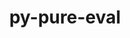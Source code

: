 ---
title: "py-pure-eval"
layout: cache
categories: [package, develop]
meta: {"compilers": ["gcc@11.4.0", "gcc@9.4.0", "none"], "num_specs": 64, "num_specs_by_stack": {"data-vis-sdk": 11, "e4s": 22, "e4s-neoverse-v2": 22, "e4s-neoverse_v1": 6, "e4s-power": 3, "root": 64}, "oss": ["ubuntu20.04", "ubuntu22.04"], "platforms": ["linux"], "stacks": ["data-vis-sdk", "e4s", "e4s-neoverse-v2", "e4s-neoverse_v1", "e4s-power", "root"], "targets": ["neoverse_v1", "neoverse_v2", "ppc64le", "x86_64_v3"], "versions": ["0.2.2"]}
spec_details: [{"compiler": "none", "hash": "2tui4q7qirzk3t6bnkg2ksqgqmgfdkqu", "os": "ubuntu20.04", "platform": "linux", "size": "-", "stacks": ["data-vis-sdk", "root"], "target": "x86_64_v3", "variants": ["build_system=python_pip"], "versions": ["0.2.2"]}, {"compiler": "none", "hash": "3pqfa352rqgxjfwj5xz7ndn6e5j3lhyr", "os": "ubuntu22.04", "platform": "linux", "size": "-", "stacks": ["e4s", "root"], "target": "x86_64_v3", "variants": ["build_system=python_pip"], "versions": ["0.2.2"]}, {"compiler": "none", "hash": "3qmkppjatpjua4buqiu7t2giwx2bfebz", "os": "ubuntu22.04", "platform": "linux", "size": "-", "stacks": ["e4s", "root"], "target": "x86_64_v3", "variants": ["build_system=python_pip"], "versions": ["0.2.2"]}, {"compiler": "none", "hash": "3yqshabvewhlimi5t34sllq3uonvievc", "os": "ubuntu20.04", "platform": "linux", "size": "-", "stacks": ["data-vis-sdk", "root"], "target": "x86_64_v3", "variants": ["build_system=python_pip"], "versions": ["0.2.2"]}, {"compiler": "none", "hash": "4arlmn22ryibdpm7ptduaz45hteputht", "os": "ubuntu22.04", "platform": "linux", "size": "-", "stacks": ["e4s-neoverse-v2", "root"], "target": "neoverse_v2", "variants": ["build_system=python_pip"], "versions": ["0.2.2"]}, {"compiler": "none", "hash": "4jw7me4i5prqlj6hwlyod6ua32h6nfhi", "os": "ubuntu22.04", "platform": "linux", "size": "-", "stacks": ["e4s-neoverse-v2", "root"], "target": "neoverse_v2", "variants": ["build_system=python_pip"], "versions": ["0.2.2"]}, {"compiler": "none", "hash": "4nnviyk3fkp2vzy3sok3ojwr4tzojc2e", "os": "ubuntu22.04", "platform": "linux", "size": "-", "stacks": ["e4s", "root"], "target": "x86_64_v3", "variants": ["build_system=python_pip"], "versions": ["0.2.2"]}, {"compiler": "none", "hash": "4uyngrbizqztpylnq3duoof3ecxgmrmu", "os": "ubuntu22.04", "platform": "linux", "size": "-", "stacks": ["e4s-neoverse-v2", "root"], "target": "neoverse_v2", "variants": ["build_system=python_pip"], "versions": ["0.2.2"]}, {"compiler": "none", "hash": "5sy7wknckqmbtvhhppnrihhmucggob46", "os": "ubuntu20.04", "platform": "linux", "size": "-", "stacks": ["data-vis-sdk", "root"], "target": "x86_64_v3", "variants": ["build_system=python_pip"], "versions": ["0.2.2"]}, {"compiler": "none", "hash": "6jc7kxza5jb4obobu74ev7bk42osm2uw", "os": "ubuntu22.04", "platform": "linux", "size": "-", "stacks": ["e4s", "root"], "target": "x86_64_v3", "variants": ["build_system=python_pip"], "versions": ["0.2.2"]}, {"compiler": "gcc@11.4.0", "hash": "6lvy4s2ordm2kudy3byj7kowbstyv4ui", "os": "ubuntu22.04", "platform": "linux", "size": "-", "stacks": ["e4s-neoverse_v1", "root"], "target": "neoverse_v1", "variants": ["build_system=python_pip"], "versions": ["0.2.2"]}, {"compiler": "none", "hash": "72sqsda4a4d36llgnyh6zaje5sfblm47", "os": "ubuntu22.04", "platform": "linux", "size": "-", "stacks": ["e4s-neoverse-v2", "root"], "target": "neoverse_v2", "variants": ["build_system=python_pip"], "versions": ["0.2.2"]}, {"compiler": "none", "hash": "7as537phqaphqobtwxvdnuywzjm7mdsv", "os": "ubuntu22.04", "platform": "linux", "size": "-", "stacks": ["e4s-neoverse-v2", "root"], "target": "neoverse_v2", "variants": ["build_system=python_pip"], "versions": ["0.2.2"]}, {"compiler": "none", "hash": "7niip6flv2aprnrnfscdgq3ueao4gri3", "os": "ubuntu20.04", "platform": "linux", "size": "-", "stacks": ["data-vis-sdk", "root"], "target": "x86_64_v3", "variants": ["build_system=python_pip"], "versions": ["0.2.2"]}, {"compiler": "none", "hash": "ayl3rz5b4plm5hpzu45kvlycy4s5vam5", "os": "ubuntu22.04", "platform": "linux", "size": "-", "stacks": ["e4s", "root"], "target": "x86_64_v3", "variants": ["build_system=python_pip"], "versions": ["0.2.2"]}, {"compiler": "none", "hash": "bxklbla4nykexcdagbuzloahvzm2cakk", "os": "ubuntu22.04", "platform": "linux", "size": "-", "stacks": ["e4s-neoverse-v2", "root"], "target": "neoverse_v2", "variants": ["build_system=python_pip"], "versions": ["0.2.2"]}, {"compiler": "none", "hash": "causvspfm4zkrla3h2i2ff5x2xl54qrm", "os": "ubuntu22.04", "platform": "linux", "size": "-", "stacks": ["e4s", "root"], "target": "x86_64_v3", "variants": ["build_system=python_pip"], "versions": ["0.2.2"]}, {"compiler": "none", "hash": "comzbiykuqdi4mctxvsszixroaoqtu5m", "os": "ubuntu22.04", "platform": "linux", "size": "-", "stacks": ["e4s", "root"], "target": "x86_64_v3", "variants": ["build_system=python_pip"], "versions": ["0.2.2"]}, {"compiler": "none", "hash": "e6akgmru2mzqtlaot7rw6jn2sqa6dshi", "os": "ubuntu20.04", "platform": "linux", "size": "-", "stacks": ["data-vis-sdk", "root"], "target": "x86_64_v3", "variants": ["build_system=python_pip"], "versions": ["0.2.2"]}, {"compiler": "none", "hash": "ekayxexqgac5ksnx5jvhibq64z3pgufa", "os": "ubuntu22.04", "platform": "linux", "size": "-", "stacks": ["e4s-neoverse-v2", "root"], "target": "neoverse_v2", "variants": ["build_system=python_pip"], "versions": ["0.2.2"]}, {"compiler": "none", "hash": "eo3h45kfe7evl5waez2yi3djuk5pci7j", "os": "ubuntu22.04", "platform": "linux", "size": "-", "stacks": ["e4s", "root"], "target": "x86_64_v3", "variants": ["build_system=python_pip"], "versions": ["0.2.2"]}, {"compiler": "none", "hash": "etiqknwz7pflmj6kwvylyfiiccx6cbcs", "os": "ubuntu22.04", "platform": "linux", "size": "-", "stacks": ["e4s-neoverse-v2", "root"], "target": "neoverse_v2", "variants": ["build_system=python_pip"], "versions": ["0.2.2"]}, {"compiler": "none", "hash": "fb3gikr36vbwcn7s7j6gf6ilczogaofh", "os": "ubuntu22.04", "platform": "linux", "size": "-", "stacks": ["e4s-neoverse-v2", "root"], "target": "neoverse_v2", "variants": ["build_system=python_pip"], "versions": ["0.2.2"]}, {"compiler": "none", "hash": "g35ynsvz5gccidlt6xyox6vx3dvlzqwx", "os": "ubuntu22.04", "platform": "linux", "size": "-", "stacks": ["e4s", "root"], "target": "x86_64_v3", "variants": ["build_system=python_pip"], "versions": ["0.2.2"]}, {"compiler": "gcc@11.4.0", "hash": "hek37b4knapsszc4kwafszxp7rpt2wrx", "os": "ubuntu22.04", "platform": "linux", "size": "-", "stacks": ["e4s-neoverse_v1", "root"], "target": "neoverse_v1", "variants": ["build_system=python_pip"], "versions": ["0.2.2"]}, {"compiler": "none", "hash": "i2sk6vi3krz2ak6dr4afm4tjwkbey5mt", "os": "ubuntu22.04", "platform": "linux", "size": "-", "stacks": ["e4s-neoverse-v2", "root"], "target": "neoverse_v2", "variants": ["build_system=python_pip"], "versions": ["0.2.2"]}, {"compiler": "none", "hash": "ifnduqh4rf7jtfoadjbmlmyoehgkvxk5", "os": "ubuntu20.04", "platform": "linux", "size": "-", "stacks": ["data-vis-sdk", "root"], "target": "x86_64_v3", "variants": ["build_system=python_pip"], "versions": ["0.2.2"]}, {"compiler": "none", "hash": "igoa5qn56kfqpdrwwxbbltwl72ud7yt2", "os": "ubuntu22.04", "platform": "linux", "size": "-", "stacks": ["e4s", "root"], "target": "x86_64_v3", "variants": ["build_system=python_pip"], "versions": ["0.2.2"]}, {"compiler": "none", "hash": "ihi5plkpfyhzq7l6ce5inicrwiwqipmr", "os": "ubuntu22.04", "platform": "linux", "size": "-", "stacks": ["e4s-neoverse-v2", "root"], "target": "neoverse_v2", "variants": ["build_system=python_pip"], "versions": ["0.2.2"]}, {"compiler": "none", "hash": "ijmdwtpthnumrpisoyzvh66ix3pm22aq", "os": "ubuntu22.04", "platform": "linux", "size": "-", "stacks": ["e4s-neoverse-v2", "root"], "target": "neoverse_v2", "variants": ["build_system=python_pip"], "versions": ["0.2.2"]}, {"compiler": "none", "hash": "ilhbm3isrjlipllvd74dcnqjpntliee2", "os": "ubuntu22.04", "platform": "linux", "size": "-", "stacks": ["e4s", "root"], "target": "x86_64_v3", "variants": ["build_system=python_pip"], "versions": ["0.2.2"]}, {"compiler": "none", "hash": "imbm47nckydtzswtpcyp2kgghwos4au4", "os": "ubuntu20.04", "platform": "linux", "size": "-", "stacks": ["data-vis-sdk", "root"], "target": "x86_64_v3", "variants": ["build_system=python_pip"], "versions": ["0.2.2"]}, {"compiler": "none", "hash": "j66cpxkyhnlbr2nhk2v37uwue74bbj2w", "os": "ubuntu22.04", "platform": "linux", "size": "-", "stacks": ["e4s-neoverse-v2", "root"], "target": "neoverse_v2", "variants": ["build_system=python_pip"], "versions": ["0.2.2"]}, {"compiler": "gcc@11.4.0", "hash": "jllcdfyxdnh77u24xyyonlhilhsasiam", "os": "ubuntu22.04", "platform": "linux", "size": "-", "stacks": ["e4s-neoverse_v1", "root"], "target": "neoverse_v1", "variants": ["build_system=python_pip"], "versions": ["0.2.2"]}, {"compiler": "none", "hash": "k3lctrkzvo33axttmdnjdvwpq26k3fuo", "os": "ubuntu22.04", "platform": "linux", "size": "-", "stacks": ["e4s-neoverse-v2", "root"], "target": "neoverse_v2", "variants": ["build_system=python_pip"], "versions": ["0.2.2"]}, {"compiler": "gcc@9.4.0", "hash": "kgyeibvlfkadscwigrsjiw6ydmfxbwku", "os": "ubuntu20.04", "platform": "linux", "size": "-", "stacks": ["e4s-power", "root"], "target": "ppc64le", "variants": ["build_system=python_pip"], "versions": ["0.2.2"]}, {"compiler": "none", "hash": "kkble24trq2ailui2wxjdcstop37io3f", "os": "ubuntu22.04", "platform": "linux", "size": "-", "stacks": ["e4s-neoverse-v2", "root"], "target": "neoverse_v2", "variants": ["build_system=python_pip"], "versions": ["0.2.2"]}, {"compiler": "none", "hash": "ljjghyolxhsaynh4itebrm3iozh67pqf", "os": "ubuntu20.04", "platform": "linux", "size": "-", "stacks": ["data-vis-sdk", "root"], "target": "x86_64_v3", "variants": ["build_system=python_pip"], "versions": ["0.2.2"]}, {"compiler": "none", "hash": "lvbv4oanr3jombw2uxh6dayfqg6w7kan", "os": "ubuntu22.04", "platform": "linux", "size": "-", "stacks": ["e4s-neoverse-v2", "root"], "target": "neoverse_v2", "variants": ["build_system=python_pip"], "versions": ["0.2.2"]}, {"compiler": "none", "hash": "nf22z5fdqock2kspwkhqef7fpbghzshe", "os": "ubuntu22.04", "platform": "linux", "size": "-", "stacks": ["e4s", "root"], "target": "x86_64_v3", "variants": ["build_system=python_pip"], "versions": ["0.2.2"]}, {"compiler": "none", "hash": "nj3wd6oun5jugvlgmpnhefmf2pgqztld", "os": "ubuntu22.04", "platform": "linux", "size": "-", "stacks": ["e4s", "root"], "target": "x86_64_v3", "variants": ["build_system=python_pip"], "versions": ["0.2.2"]}, {"compiler": "none", "hash": "nx7zmvqf7xfh7q2josyifllrzekdz7vy", "os": "ubuntu20.04", "platform": "linux", "size": "-", "stacks": ["data-vis-sdk", "root"], "target": "x86_64_v3", "variants": ["build_system=python_pip"], "versions": ["0.2.2"]}, {"compiler": "none", "hash": "obd6sybjp2cakh7wrkahkaifganxab4l", "os": "ubuntu22.04", "platform": "linux", "size": "-", "stacks": ["e4s", "root"], "target": "x86_64_v3", "variants": ["build_system=python_pip"], "versions": ["0.2.2"]}, {"compiler": "gcc@11.4.0", "hash": "pi57iitubmsqfaztg2dazcjooeoyq6hy", "os": "ubuntu22.04", "platform": "linux", "size": "-", "stacks": ["e4s-neoverse_v1", "root"], "target": "neoverse_v1", "variants": ["build_system=python_pip"], "versions": ["0.2.2"]}, {"compiler": "none", "hash": "ps5k7ocb6qhrexjn3yvjipbpwino3day", "os": "ubuntu22.04", "platform": "linux", "size": "-", "stacks": ["e4s-neoverse-v2", "root"], "target": "neoverse_v2", "variants": ["build_system=python_pip"], "versions": ["0.2.2"]}, {"compiler": "none", "hash": "q2dylyx46oc6gynrcgdz7uzmbopnjkbm", "os": "ubuntu22.04", "platform": "linux", "size": "-", "stacks": ["e4s", "root"], "target": "x86_64_v3", "variants": ["build_system=python_pip"], "versions": ["0.2.2"]}, {"compiler": "gcc@11.4.0", "hash": "q7vao6g6y3byuxdw2rvmqct6434ken27", "os": "ubuntu22.04", "platform": "linux", "size": "-", "stacks": ["e4s-neoverse_v1", "root"], "target": "neoverse_v1", "variants": ["build_system=python_pip"], "versions": ["0.2.2"]}, {"compiler": "none", "hash": "r7ek6izpmwrw4sxocrj4fekjf6qiidzx", "os": "ubuntu22.04", "platform": "linux", "size": "-", "stacks": ["e4s", "root"], "target": "x86_64_v3", "variants": ["build_system=python_pip"], "versions": ["0.2.2"]}, {"compiler": "none", "hash": "rwvcsao2d3ipg6q6ou5q65krb5x7x3dr", "os": "ubuntu22.04", "platform": "linux", "size": "-", "stacks": ["e4s-neoverse-v2", "root"], "target": "neoverse_v2", "variants": ["build_system=python_pip"], "versions": ["0.2.2"]}, {"compiler": "none", "hash": "ryrxkknxz7mj5zy4pjotxrggzlpaj6ro", "os": "ubuntu22.04", "platform": "linux", "size": "-", "stacks": ["e4s-neoverse-v2", "root"], "target": "neoverse_v2", "variants": ["build_system=python_pip"], "versions": ["0.2.2"]}, {"compiler": "none", "hash": "sfp7sk4pzp54z5xco46cpwdpmyn67vnb", "os": "ubuntu20.04", "platform": "linux", "size": "-", "stacks": ["data-vis-sdk", "root"], "target": "x86_64_v3", "variants": ["build_system=python_pip"], "versions": ["0.2.2"]}, {"compiler": "none", "hash": "slnpta6ri2jfzmiwfisnafwrgunwziuq", "os": "ubuntu22.04", "platform": "linux", "size": "-", "stacks": ["e4s-neoverse-v2", "root"], "target": "neoverse_v2", "variants": ["build_system=python_pip"], "versions": ["0.2.2"]}, {"compiler": "gcc@11.4.0", "hash": "sxyh7ysjikg4q5js53d53j2wyi6lmitg", "os": "ubuntu22.04", "platform": "linux", "size": "-", "stacks": ["e4s-neoverse_v1", "root"], "target": "neoverse_v1", "variants": ["build_system=python_pip"], "versions": ["0.2.2"]}, {"compiler": "none", "hash": "tutbycmuspg4q4wy347gz76mhjz6dt2m", "os": "ubuntu22.04", "platform": "linux", "size": "-", "stacks": ["e4s", "root"], "target": "x86_64_v3", "variants": ["build_system=python_pip"], "versions": ["0.2.2"]}, {"compiler": "none", "hash": "uhssgueybvtiu5qc22wil25wtm2klaoa", "os": "ubuntu20.04", "platform": "linux", "size": "-", "stacks": ["data-vis-sdk", "root"], "target": "x86_64_v3", "variants": ["build_system=python_pip"], "versions": ["0.2.2"]}, {"compiler": "none", "hash": "uhwhkp5ymddexsx4xjodhsadouvr4u7r", "os": "ubuntu22.04", "platform": "linux", "size": "-", "stacks": ["e4s-neoverse-v2", "root"], "target": "neoverse_v2", "variants": ["build_system=python_pip"], "versions": ["0.2.2"]}, {"compiler": "gcc@9.4.0", "hash": "v5hrtewjomrunrnhhalqdayxbvamkkz6", "os": "ubuntu20.04", "platform": "linux", "size": "-", "stacks": ["e4s-power", "root"], "target": "ppc64le", "variants": ["build_system=python_pip"], "versions": ["0.2.2"]}, {"compiler": "none", "hash": "vy4m3dftbcvk6t63hyohu2o4wur3ooxy", "os": "ubuntu22.04", "platform": "linux", "size": "-", "stacks": ["e4s", "root"], "target": "x86_64_v3", "variants": ["build_system=python_pip"], "versions": ["0.2.2"]}, {"compiler": "none", "hash": "wutvyrbeavfuc5rpl5uqeu7v27oytfbf", "os": "ubuntu22.04", "platform": "linux", "size": "-", "stacks": ["e4s", "root"], "target": "x86_64_v3", "variants": ["build_system=python_pip"], "versions": ["0.2.2"]}, {"compiler": "none", "hash": "xlyy6mkgnj7gwlq76h4bx7kh6unehzmd", "os": "ubuntu22.04", "platform": "linux", "size": "-", "stacks": ["e4s", "root"], "target": "x86_64_v3", "variants": ["build_system=python_pip"], "versions": ["0.2.2"]}, {"compiler": "none", "hash": "ymq4nu4f45hrtjet3wlbmqvqytdrzu7t", "os": "ubuntu22.04", "platform": "linux", "size": "-", "stacks": ["e4s", "root"], "target": "x86_64_v3", "variants": ["build_system=python_pip"], "versions": ["0.2.2"]}, {"compiler": "none", "hash": "zdg3wwwybrucempudqfkoe7wsn27occq", "os": "ubuntu22.04", "platform": "linux", "size": "-", "stacks": ["e4s-neoverse-v2", "root"], "target": "neoverse_v2", "variants": ["build_system=python_pip"], "versions": ["0.2.2"]}, {"compiler": "none", "hash": "zdvwoajad6arwdjkqor6jpviburd6doh", "os": "ubuntu22.04", "platform": "linux", "size": "-", "stacks": ["e4s", "root"], "target": "x86_64_v3", "variants": ["build_system=python_pip"], "versions": ["0.2.2"]}, {"compiler": "gcc@9.4.0", "hash": "zggvu7t6tznh7u563qcmk73jodnwbrcp", "os": "ubuntu20.04", "platform": "linux", "size": "-", "stacks": ["e4s-power", "root"], "target": "ppc64le", "variants": ["build_system=python_pip"], "versions": ["0.2.2"]}]
---